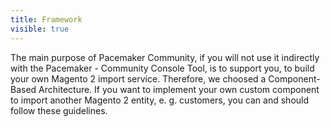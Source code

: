 ```yaml
---
title: Framework
visible: true
---
```


The main purpose of Pacemaker Community, if you will not use it indirectly with the Pacemaker - Community Console Tool, is to support you, to build your own Magento 2 import service. Therefore, we choosed a Component-Based Architecture. If you want to implement your own custom component to import another Magento 2 entity, e. g. customers, you can and should follow these guidelines.